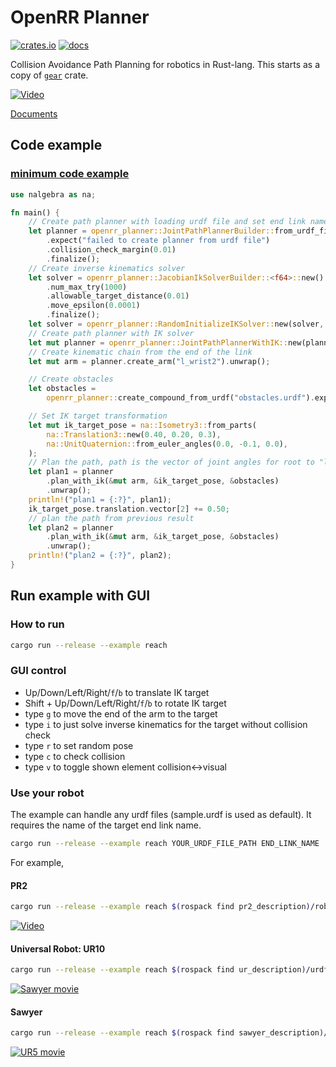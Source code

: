 # OpenRR Planner

[![crates.io](https://img.shields.io/crates/v/openrr-planner.svg)](https://crates.io/crates/openrr-planner) [![docs](https://docs.rs/openrr-planner/badge.svg)](https://docs.rs/openrr-planner)

Collision Avoidance Path Planning for robotics in Rust-lang.
This starts as a copy of [`gear`](https://github.com/openrr/gear) crate.

[![Video](https://j.gifs.com/kZZyJK.gif)](http://www.youtube.com/watch?v=jEu3EfpVAI8)

[Documents](https://docs.rs/openrr_planner)

## Code example

### [minimum code example](examples/minimum.rs)

```rust
use nalgebra as na;

fn main() {
    // Create path planner with loading urdf file and set end link name
    let planner = openrr_planner::JointPathPlannerBuilder::from_urdf_file("sample.urdf")
        .expect("failed to create planner from urdf file")
        .collision_check_margin(0.01)
        .finalize();
    // Create inverse kinematics solver
    let solver = openrr_planner::JacobianIkSolverBuilder::<f64>::new()
        .num_max_try(1000)
        .allowable_target_distance(0.01)
        .move_epsilon(0.0001)
        .finalize();
    let solver = openrr_planner::RandomInitializeIKSolver::new(solver, 100);
    // Create path planner with IK solver
    let mut planner = openrr_planner::JointPathPlannerWithIK::new(planner, solver);
    // Create kinematic chain from the end of the link
    let mut arm = planner.create_arm("l_wrist2").unwrap();

    // Create obstacles
    let obstacles =
        openrr_planner::create_compound_from_urdf("obstacles.urdf").expect("obstacle file not found");

    // Set IK target transformation
    let mut ik_target_pose = na::Isometry3::from_parts(
        na::Translation3::new(0.40, 0.20, 0.3),
        na::UnitQuaternion::from_euler_angles(0.0, -0.1, 0.0),
    );
    // Plan the path, path is the vector of joint angles for root to "l_wrist2"
    let plan1 = planner
        .plan_with_ik(&mut arm, &ik_target_pose, &obstacles)
        .unwrap();
    println!("plan1 = {:?}", plan1);
    ik_target_pose.translation.vector[2] += 0.50;
    // plan the path from previous result
    let plan2 = planner
        .plan_with_ik(&mut arm, &ik_target_pose, &obstacles)
        .unwrap();
    println!("plan2 = {:?}", plan2);
}
```

## Run example with GUI

### How to run

```bash
cargo run --release --example reach
```

### GUI control

* Up/Down/Left/Right/`f`/`b` to translate IK target
* Shift + Up/Down/Left/Right/`f`/`b` to rotate IK target
* type `g` to move the end of the arm to the target
* type `i` to just solve inverse kinematics for the target without collision check
* type `r` to set random pose
* type `c` to check collision
* type `v` to toggle shown element collision<->visual

### Use your robot

The example can handle any urdf files (sample.urdf is used as default).
It requires the name of the target end link name.

```bash
cargo run --release --example reach YOUR_URDF_FILE_PATH END_LINK_NAME
```

For example,

#### PR2

```bash
cargo run --release --example reach $(rospack find pr2_description)/robots/pr2.urdf.xacro l_gripper_palm_link
```

[![Video](https://j.gifs.com/kZZyJK.gif)](http://www.youtube.com/watch?v=jEu3EfpVAI8)

#### Universal Robot: UR10

```bash
cargo run --release --example reach $(rospack find ur_description)/urdf/ur10_robot.urdf.xacro ee_link
```

[![Sawyer movie](https://j.gifs.com/ZVVqDw.gif)](https://www.youtube.com/watch?v=0YujRKUto-4)

#### Sawyer

```bash
cargo run --release --example reach $(rospack find sawyer_description)/urdf/sawyer.urdf right_hand
```

[![UR5 movie](https://j.gifs.com/G55yxL.gif)](https://www.youtube.com/watch?v=0YujRKUto-4)
